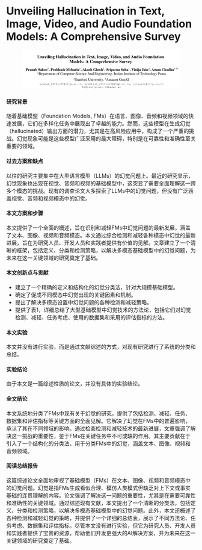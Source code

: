 # Unveiling Hallucination in Text, Image, Video, and Audio Foundation Models: A Comprehensive Survey

<figure><img src="../.gitbook/assets/image (4) (2).png" alt=""><figcaption></figcaption></figure>

#### 研究背景

随着基础模型（Foundation Models, FMs）在语言、图像、音频和视频领域的快速发展，它们在多样化任务中展现出了卓越的能力。然而，这些模型在生成幻觉（hallucinated）输出方面的潜力，尤其是在高风险应用中，构成了一个严重的挑战。幻觉现象可能是这些模型广泛采用的最大障碍，特别是在可靠性和准确性至关重要的领域。

#### 过去方案和缺点

以往的研究主要集中在大型语言模型（LLMs）的幻觉问题上。最近的研究显示，幻觉现象也出现在视觉、音频和视频的基础模型中，这突显了需要全面理解这一跨多个模态的挑战。现有的调查论文大多探索了LLMs中的幻觉问题，但没有广泛涵盖视觉、音频和视频模态中的幻觉。

#### 本文方案和步骤

本文提供了一个全面的概述，旨在识别和减轻FMs中幻觉问题的最新发展，涵盖了文本、图像、视频和音频模态。本文通过综合检测和减轻各种模态中幻觉的最新进展，旨在为研究人员、开发人员和实践者提供有价值的见解。文章建立了一个清晰的框架，包括定义、分类和检测策略，以解决多模态基础模型中的幻觉问题，为未来在这一关键领域的研究奠定了基础。

#### 本文创新点与贡献

* 建立了一个精确的定义和结构化的幻觉分类法，针对大规模基础模型。
* 确定了促成不同模态中幻觉出现的关键因素和机制。
* 提出了解决多模态设置中幻觉问题的各种检测和减轻策略。
* 提供了表1，详细总结了大型基础模型中幻觉技术的方法论，包括它们对幻觉检测、减轻、任务考虑、使用的数据集和采用的评估指标的方法。

#### 本文实验

本文并没有进行实验，而是通过文献综述的方式，对现有研究进行了系统的分类和总结。

#### 实验结论

由于本文是一篇综述性质的论文，并没有具体的实验结论。

#### 全文结论

本文系统地分类了FMs中现有关于幻觉的研究，提供了包括检测、减轻、任务、数据集和评估指标等关键方面的全面见解。它解决了幻觉在FMs中的普遍影响，承认了其在不同领域的影响。通过检查检测和减轻技术的最新进展，文章强调了解决这一挑战的重要性，鉴于FMs在关键任务中不可或缺的作用。其主要贡献在于引入了一个结构化的分类法，用于分类FMs中的幻觉，涵盖文本、图像、视频和音频领域。

#### 阅读总结报告

这篇综述论文全面地审视了基础模型（FMs）在文本、图像、视频和音频模态中的幻觉问题。幻觉是指FMs生成看似合理、模仿人类模式但缺乏对上下文或事实基础的连贯理解的内容。论文强调了解决这一问题的重要性，尤其是在需要可靠性和准确性的关键领域。通过综述现有文献，本文提出了一个清晰的分类法，包括定义、分类和检测策略，以解决多模态基础模型中的幻觉问题。此外，本文还概述了各种检测和减轻幻觉的策略，并提供了一个详细的总结表，展示了不同方法论、任务考虑、数据集和评估指标。尽管本文没有进行实验，但它为研究人员、开发人员和实践者提供了宝贵的资源，帮助他们开发更强大的AI解决方案，并为未来在这一关键领域的研究奠定了基础。
